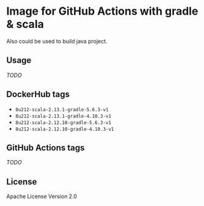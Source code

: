 # Image for GitHub Actions with gradle & scala

Also could be used to build java project.

## Usage

_TODO_

## DockerHub tags

* `8u212-scala-2.13.1-gradle-5.6.3-v1`
* `8u212-scala-2.13.1-gradle-4.10.3-v1`
* `8u212-scala-2.12.10-gradle-5.6.3-v1`
* `8u212-scala-2.12.10-gradle-4.10.3-v1`

## GitHub Actions tags

_TODO_

## License

Apache License Version 2.0


